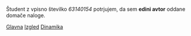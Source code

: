 Študent z vpisno številko _63140154_ potrjujem, da sem __edini avtor__ oddane domače naloge.

[Glavna](https://rawgit.com/mmico/stroboskop/master/stroboskop.html)
[Izgled](https://rawgit.com/mmico/stroboskop/izgled/stroboskop.html)
[Dinamika](https://rawgit.com/mmico/stroboskop/dinamika/stroboskop.html)